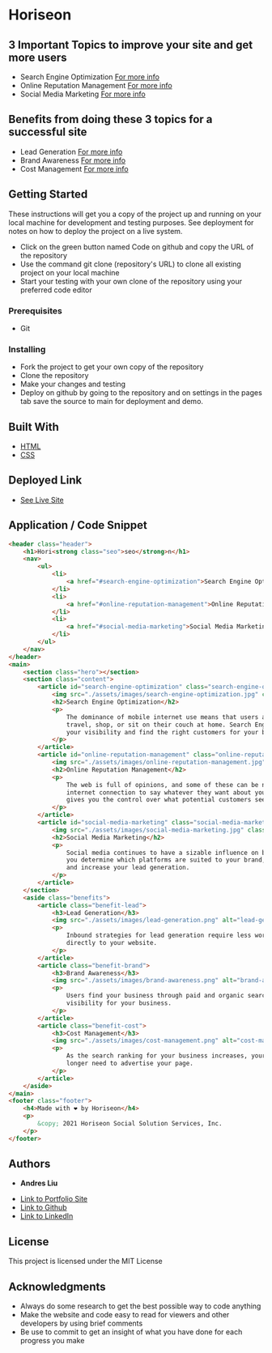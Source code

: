 # Horiseon

## 3 Important Topics to improve your site and get more users

* Search Engine Optimization
[For more info](./assets/images/screenshots/seo.PNG)
* Online Reputation Management
[For more info](./assets/images/screenshots/orm.PNG)
* Social Media Marketing
[For more info](./assets/images/screenshots/smm.PNG)

## Benefits from doing these 3 topics for a successful site

* Lead Generation
[For more info](./assets/images/screenshots/lead-generation-screenshot.PNG)
* Brand Awareness
[For more info](./assets/images/screenshots/brand-awareness-screenshot.PNG)
* Cost Management
[For more info](./assets/images/screenshots/cost-management-screenshot.PNG)

## Getting Started

These instructions will get you a copy of the project up and running on your local machine for development and testing purposes. See deployment for notes on how to deploy the project on a live system.

* Click on the green button named Code on github and copy the URL of the repository
* Use the command git clone (repository's URL) to clone all existing project on your local machine
* Start your testing with your own clone of the repository using your preferred code editor

### Prerequisites

* Git

### Installing

* Fork the project to get your own copy of the repository
* Clone the repository
* Make your changes and testing
* Deploy on github by going to the repository and on settings in the pages tab save the source to main for deployment and demo.

## Built With

* [HTML](https://developer.mozilla.org/en-US/docs/Web/HTML)
* [CSS](https://developer.mozilla.org/en-US/docs/Web/CSS)

## Deployed Link

* [See Live Site](https://andresliu22.github.io/code-refactor/)

## Application / Code Snippet

```html
<header class="header">
    <h1>Hori<strong class="seo">seo</strong>n</h1>
    <nav>
        <ul>
            <li>
                <a href="#search-engine-optimization">Search Engine Optimization</a>
            </li>
            <li>
                <a href="#online-reputation-management">Online Reputation Management</a>
            </li>
            <li>
                <a href="#social-media-marketing">Social Media Marketing</a>
            </li>
        </ul>
    </nav>
</header>
<main>
    <section class="hero"></section>
    <section class="content">
        <article id="search-engine-optimization" class="search-engine-optimization">
            <img src="./assets/images/search-engine-optimization.jpg" class="float-left" alt="search-engine-optimization" />
            <h2>Search Engine Optimization</h2>
            <p>
                The dominance of mobile internet use means that users are searching for the right business as they
                travel, shop, or sit on their couch at home. Search Engine Optimization (SEO) allows you to increase
                your visibility and find the right customers for your business.
            </p>
        </article>
        <article id="online-reputation-management" class="online-reputation-management">
            <img src="./assets/images/online-reputation-management.jpg" class="float-right" alt="online-reputation-management" />
            <h2>Online Reputation Management</h2>
            <p>
                The web is full of opinions, and some of these can be negative. Social media allows anyone with an
                internet connection to say whatever they want about your business. Online Reputation Management
                gives you the control over what potential customers see when they search for your business.
            </p>
        </article>
        <article id="social-media-marketing" class="social-media-marketing">
            <img src="./assets/images/social-media-marketing.jpg" class="float-left" alt="social-media-marketing" />
            <h2>Social Media Marketing</h2>
            <p>
                Social media continues to have a sizable influence on buying habits. Social media marketing helps
                you determine which platforms are suited to your brand, using analytics to find the right markets
                and increase your lead generation.
            </p>
        </article>
    </section>
    <aside class="benefits">
        <article class="benefit-lead">
            <h3>Lead Generation</h3>
            <img src="./assets/images/lead-generation.png" alt="lead-generation" />
            <p>
                Inbound strategies for lead generation require less work for your business, bringing customers
                directly to your website.
            </p>
        </article>
        <article class="benefit-brand">
            <h3>Brand Awareness</h3>
            <img src="./assets/images/brand-awareness.png" alt="brand-awareness" />
            <p>
                Users find your business through paid and organic searches, increasing the search ranking and
                visibility for your business.
            </p>
        </article>
        <article class="benefit-cost">
            <h3>Cost Management</h3>
            <img src="./assets/images/cost-management.png" alt="cost-management" />
            <p>
                As the search ranking for your business increases, your advertising costs decrease, and you no
                longer need to advertise your page.
            </p>
        </article>
    </aside>
</main>
<footer class="footer">
    <h4>Made with ❤️️ by Horiseon</h4>
    <p>
        &copy; 2021 Horiseon Social Solution Services, Inc.
    </p>
</footer>
```
## Authors

* **Andres Liu** 

- [Link to Portfolio Site](https://andresliu22.github.io/portfolio/)
- [Link to Github](https://github.com/andresliu22/)
- [Link to LinkedIn](https://www.linkedin.com/in/andresliu22/)

## License

This project is licensed under the MIT License 

## Acknowledgments

* Always do some research to get the best possible way to code anything
* Make the website and code easy to read for viewers and other developers by using brief comments
* Be use to commit to get an insight of what you have done for each progress you make
